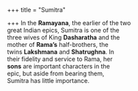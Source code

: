 +++
title = "Sumitra"

+++
In the **Ramayana**, the earlier of the two  
great Indian epics, Sumitra is one of the  
three wives of King **Dasharatha** and the  
mother of **Rama’s** half-brothers, the  
twins **Lakshmana** and **Shatrughna**. In  
their fidelity and service to Rama, her  
**sons** are important characters in the  
epic, but aside from bearing them,  
Sumitra has little importance.